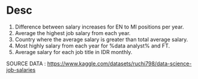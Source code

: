 # Desc

1. Difference between salary increases for EN to MI positions per year.
2. Average the highest job salary from each year.
3. Country where the average salary is greater than total average salary.
4. Most highly salary from each year for %data analyst% and FT.
5. Average salary for each job title in IDR monthly.

SOURCE DATA : https://www.kaggle.com/datasets/ruchi798/data-science-job-salaries
